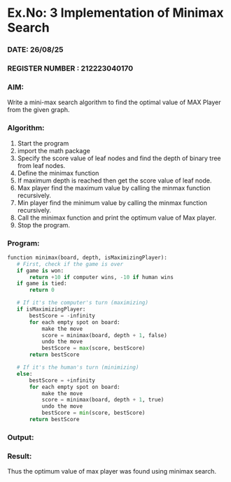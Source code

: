 # Ex.No: 3  Implementation of Minimax Search
### DATE: 26/08/25                                                                           
### REGISTER NUMBER : 212223040170
### AIM: 
Write a mini-max search algorithm to find the optimal value of MAX Player from the given graph.
### Algorithm:
1. Start the program
2. import the math package
3. Specify the score value of leaf nodes and find the depth of binary tree from leaf nodes.
4. Define the minimax function
5. If maximum depth is reached then get the score value of leaf node.
6. Max player find the maximum value by calling the minmax function recursively.
7. Min player find the minimum value by calling the minmax function recursively.
8. Call the minimax function  and print the optimum value of Max player.
9. Stop the program. 

### Program:
```python
function minimax(board, depth, isMaximizingPlayer):
   # First, check if the game is over
   if game is won:
       return +10 if computer wins, -10 if human wins
   if game is tied:
       return 0

   # If it's the computer's turn (maximizing)
   if isMaximizingPlayer:
       bestScore = -infinity
       for each empty spot on board:
           make the move
           score = minimax(board, depth + 1, false)
           undo the move
           bestScore = max(score, bestScore)
       return bestScore

   # If it's the human's turn (minimizing)
   else:
       bestScore = +infinity
       for each empty spot on board:
           make the move
           score = minimax(board, depth + 1, true)
           undo the move
           bestScore = min(score, bestScore)
       return bestScore
```


### Output:



### Result:
Thus the optimum value of max player was found using minimax search.
